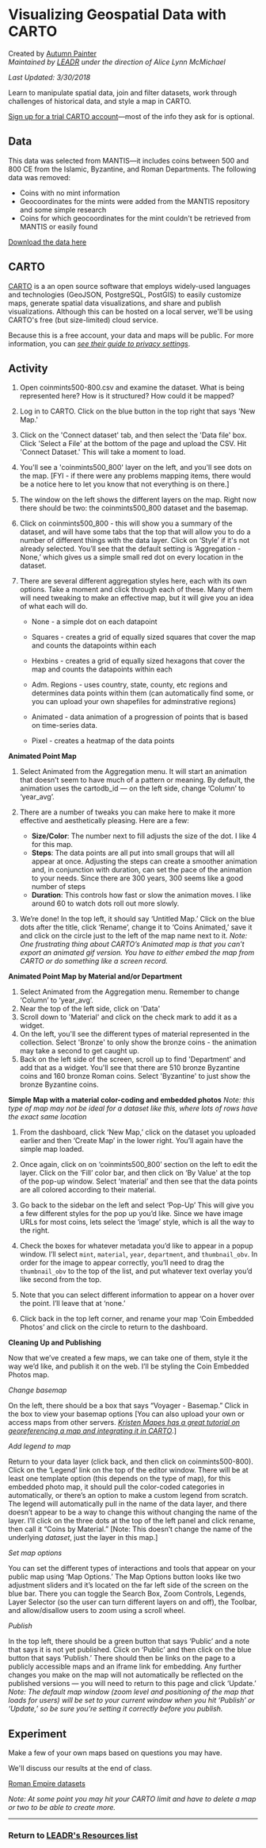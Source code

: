 # Visualizing Geospatial Data with CARTO
Created by [Autumn Painter](http://autumnpainter.com/)
<br>*Maintained by [LEADR](http://leadr.msu.edu/) under the direction of Alice Lynn McMichael*

*Last Updated: 3/30/2018*

Learn to manipulate spatial data, join and filter datasets, work through challenges of historical data, and style a map in CARTO.

[Sign up for a trial CARTO account](https://carto.com/signup/)—most of the info they ask for is optional.

## Data

This data was selected from MANTIS—it includes coins between 500 and 800 CE from the Islamic, Byzantine, and Roman Departments. The following data was removed:

- Coins with no mint information
- Geocoordinates for the mints were added from the MANTIS repository and some simple research
- Coins for which geocoordinates for the mint couldn't be retrieved from MANTIS or easily found

[Download the data here](https://drive.google.com/file/d/1WXhfzg-kYU52pJoT1-h851X61qfQaY8T/view?usp=sharing)

## CARTO
[CARTO](https://carto.com/) is a an open source software that employs widely-used languages and technologies (GeoJSON, PostgreSQL, PostGIS) to easily customize maps, generate spatial data visualizations, and share and publish visualizations. Although this can be hosted on a local server, we'll be using CARTO's free (but size-limited) cloud service.

Because this is a free account, your data and maps will be public. For more information, you can [*see their guide to privacy settings*](https://carto.com/learn/guides/publish-share/privacy-settings-for-protecting-maps-and-data).

## Activity

1.  Open coinmints500-800.csv and examine the dataset. What is being represented here? How is it structured? How could it be mapped?

2.  Log in to CARTO. Click on the blue button in the top right that says 'New Map.'

3.  Click on the 'Connect dataset' tab, and then select the 'Data file' box. Click 'Select a File' at the bottom of the page and upload the CSV. Hit 'Connect Dataset.' This will take a moment to load.

4. You'll see a 'coinmints500_800' layer on the left, and you'll see dots on the map. [FYI - if there were any problems mapping items, there would be a notice here to let you know that not everything is on there.]

5.  The window on the left shows the different layers on the map. Right now there should be two: the coinmints500_800 dataset and the basemap.

6.  Click on coinmints500_800 - this will show you a summary of the dataset, and will have some tabs that the top that will allow you to do a number of different things with the data layer. Click on ‘Style’ if it's not already selected. You’ll see that the default setting is ‘Aggregation - None,’ which gives us a simple small red dot on every location in the dataset.

7.  There are several different aggregation styles here, each with its own options. Take a moment and click through each of these. Many of them will need tweaking to make an effective map, but it will give you an idea of what each will do.

    -   None - a simple dot on each datapoint

    -   Squares - creates a grid of equally sized squares that cover the map and counts the datapoints within each

    -   Hexbins - creates a grid of equally sized hexagons that cover the map and counts the datapoints within each

    -   Adm. Regions - uses country, state, county, etc regions and determines data points within them (can automatically find some, or you can upload your own shapefiles for adminstrative regions)

    -   Animated - data animation of a progression of points that is based on time-series data.

    -   Pixel - creates a heatmap of the data points

**Animated Point Map**

1.  Select Animated from the Aggregation menu. It will start an animation that doesn’t seem to have much of a pattern or meaning. By default, the animation uses the cartodb_id — on the left side, change ‘Column’ to ‘year_avg’.

2.  There are a number of tweaks you can make here to make it more effective and aesthetically pleasing. Here are a few:
	- **Size/Color**: The number next to fill adjusts the size of the dot. I like 4 for this map.
	- **Steps**: The data points are all put into small groups that will all appear at once. Adjusting the steps can create a smoother animation and, in conjunction with duration, can set the pace of the animation to your needs. Since there are 300 years, 300 seems like a good number of steps
    - **Duration**: This controls how fast or slow the animation moves. I like around 60 to watch dots roll out more slowly.

3.  We’re done! In the top left, it should say ‘Untitled Map.’ Click on the blue dots after the title, click ‘Rename’, change it to ‘Coins Animated,’ save it and click on the circle just to the left of the map name next to it.
*Note: One frustrating thing about CARTO’s Animated map is that you can’t export an animated gif version. You have to either embed the map from CARTO or do something like a screen record.*

**Animated Point Map by Material and/or Department**
1.  Select Animated from the Aggregation menu. Remember to change ‘Column’ to ‘year_avg’.
2. Near the top of the left side, click on 'Data'
3. Scroll down to 'Material' and click on the check mark to add it as a widget.
4. On the left, you'll see the different types of material represented in the collection. Select 'Bronze' to only show the bronze coins - the animation may take a second to get caught up.
5. Back on the left side of the screen, scroll up to find 'Department' and add that as a widget. You'll see that there are 510 bronze Byzantine coins and 160 bronze Roman coins. Select 'Byzantine' to just show the bronze Byzantine coins.

**Simple Map with a material color-coding and embedded photos**
*Note: this type of map may not be ideal for a dataset like this, where lots of rows have the exact same location*

1.  From the dashboard, click ‘New Map,’ click on the dataset you uploaded earlier and then ‘Create Map’ in the lower right. You’ll again have the simple map loaded.

2.  Once again, click on on ‘coinmints500_800’ section on the left to edit the layer. Click on the ‘Fill’ color bar, and then click on ‘By Value' at the top of the pop-up window. Select ‘material’ and then see that the data points are all colored according to their material.

3.  Go back to the sidebar on the left and select ‘Pop-Up’ This will give you a few different styles for the pop up you’d like. Since we have image URLs for most coins, lets select the ‘image’ style, which is all the way to the right.

4.  Check the boxes for whatever metadata you’d like to appear in a popup window. I’ll select `mint`, `material`, `year`, `department`, and `thumbnail_obv`. In order for the image to appear correctly, you’ll need to drag the `thumbnail_obv` to the top of the list, and put whatever text overlay you’d like second from the top.

5.  Note that you can select different information to appear on a hover over the point. I’ll leave that at ‘none.’

6.  Click back in the top left corner, and rename your map ‘Coin Embedded Photos’ and click on the circle to return to the dashboard.

**Cleaning Up and Publishing**

Now that we’ve created a few maps, we can take one of them, style it the way we’d like, and publish it on the web. I’ll be styling the Coin Embedded Photos map.

*Change basemap*

On the left, there should be a box that says “Voyager - Basemap.” Click in the box to view your basemap options [You can also upload your own or access maps from other servers. [*Kristen Mapes has a great tutorial on georeferencing a map and integrating it in CARTO*](http://www.kristenmapes.com/georectifiedmap2/).]

*Add legend to map*

Return to your data layer (click back, and then click on coinmints500-800). Click on the ‘Legend’ link on the top of the editor window. There will be at least one template option (this depends on the type of map), for this embedded photo map, it should pull the color-coded categories in automatically, or there’s an option to make a custom legend from scratch. The legend will automatically pull in the name of the data layer, and there doesn’t appear to be a way to change this without changing the name of the layer. I’ll click on the three dots at the top of the left panel and click rename, then call it “Coins by Material.” [Note: This doesn’t change the name of the underlying *dataset*, just the layer in this map.]

*Set map options*

You can set the different types of interactions and tools that appear on your public map using ‘Map Options.’ The Map Options button looks like two adjustment sliders and it’s located on the far left side of the screen on the blue bar. There you can toggle the Search Box, Zoom Controls, Legends, Layer Selector (so the user can turn different layers on and off), the Toolbar, and allow/disallow users to zoom using a scroll wheel.

*Publish*

In the top left, there should be a green button that says ‘Public’ and a note that says it is not yet published. Click on ‘Public’ and then click on the blue button that says ‘Publish.’ There should then be links on the page to a publicly accessible maps and an iframe link for embedding. Any further changes you make on the map will not automatically be reflected on the published versions — you will need to return to this page and click ‘Update.’ *Note: The default map window (zoom level and positioning of the map that loads for users) will be set to your current window when you hit ‘Publish’ or ‘Update,’ so be sure you’re setting it correctly before you publish.*

## Experiment
Make a few of your own maps based on questions you may have.

We'll discuss our results at the end of class.

[Roman Empire datasets](https://github.com/klokantech/roman-empire/tree/master/data)

*Note: At some point you may hit your CARTO limit and have to delete a map or two to be able to create more.*

-----
### Return to [LEADR's Resources list](https://leadr-msu.github.io/)
